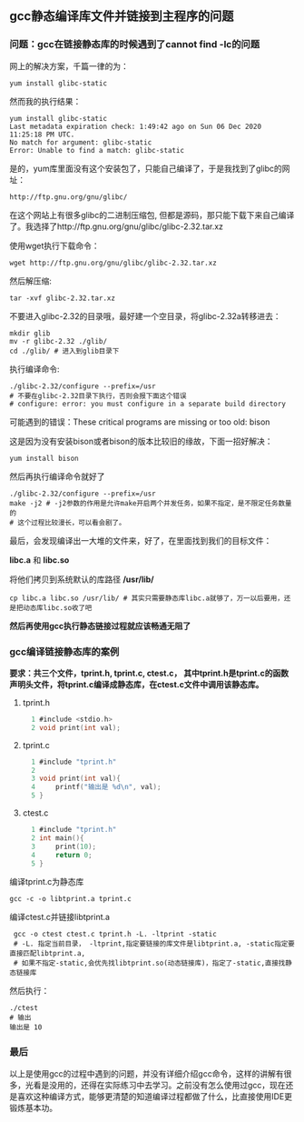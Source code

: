 ## gcc静态编译库文件并链接到主程序的问题



### 问题：gcc在链接静态库的时候遇到了cannot find -lc的问题

网上的解决方案，千篇一律的为： 

```shell
yum install glibc-static
```

然而我的执行结果：

```shell
yum install glibc-static
Last metadata expiration check: 1:49:42 ago on Sun 06 Dec 2020 11:25:18 PM UTC.
No match for argument: glibc-static
Error: Unable to find a match: glibc-static
```

是的，yum库里面没有这个安装包了，只能自己编译了，于是我找到了glibc的网址：

```shell
http://ftp.gnu.org/gnu/glibc/
```

在这个网站上有很多glibc的二进制压缩包, 但都是源码，那只能下载下来自己编译了。我选择了http://ftp.gnu.org/gnu/glibc/glibc-2.32.tar.xz

使用wget执行下载命令：

```shell
wget http://ftp.gnu.org/gnu/glibc/glibc-2.32.tar.xz
```

然后解压缩:

```shell
tar -xvf glibc-2.32.tar.xz
```

不要进入glibc-2.32的目录哦，最好建一个空目录，将glibc-2.32a转移进去：

```shell
mkdir glib
mv -r glibc-2.32 ./glib/
cd ./glib/ # 进入到glib目录下
```

执行编译命令:

```shell
./glibc-2.32/configure --prefix=/usr 
# 不要在glibc-2.32目录下执行，否则会报下面这个错误
# configure: error: you must configure in a separate build directory
```

可能遇到的错误：These critical programs are missing or too old: bison

这是因为没有安装bison或者bison的版本比较旧的缘故，下面一招好解决：

```shell
yum install bison
```

然后再执行编译命令就好了

```shell
./glibc-2.32/configure --prefix=/usr 
make -j2 # -j2参数的作用是允许make开启两个并发任务，如果不指定，是不限定任务数量的
# 这个过程比较漫长，可以看会剧了。
```

最后，会发现编译出一大堆的文件来，好了，在里面找到我们的目标文件：

**libc.a** 和 **libc.so** 

将他们拷贝到系统默认的库路径 **/usr/lib/**

```shell
cp libc.a libc.so /usr/lib/ # 其实只需要静态库libc.a就够了，万一以后要用，还是把动态库libc.so收了吧
```

**然后再使用gcc执行静态链接过程就应该畅通无阻了**



### gcc编译链接静态库的案例

**要求：共三个文件，tprint.h, tprint.c, ctest.c， 其中tprint.h是tprint.c的函数声明头文件，将tprint.c编译成静态库，在ctest.c文件中调用该静态库。**

1. tprint.h

   ```c
     1 #include <stdio.h>                                                                                                                                                                                 
     2 void print(int val);
   ```

2. tprint.c

   ```c
     1 #include "tprint.h"
     2 
     3 void print(int val){
     4     printf("输出是 %d\n", val);                                                                                                                                                                    
     5 }
   ```

3. ctest.c

   ```c
     1 #include "tprint.h"                                                                                                                                                                                
     2 int main(){
     3     print(10);
     4     return 0;
     5 }
   ```

   

编译tprint.c为静态库

```shell
gcc -c -o libtprint.a tprint.c
```

编译ctest.c并链接libtprint.a

```shell
 gcc -o ctest ctest.c tprint.h -L. -ltprint -static
 # -L. 指定当前目录， -ltprint,指定要链接的库文件是libtprint.a, -static指定要直接匹配libtprint.a,
 # 如果不指定-static,会优先找libtprint.so(动态链接库)，指定了-static,直接找静态链接库
```

然后执行：

```shell
./ctest
# 输出
输出是 10
```



### 最后

以上是使用gcc的过程中遇到的问题，并没有详细介绍gcc命令，这样的讲解有很多，光看是没用的，还得在实际练习中去学习。之前没有怎么使用过gcc，现在还是喜欢这种编译方式，能够更清楚的知道编译过程都做了什么，比直接使用IDE更锻炼基本功。

